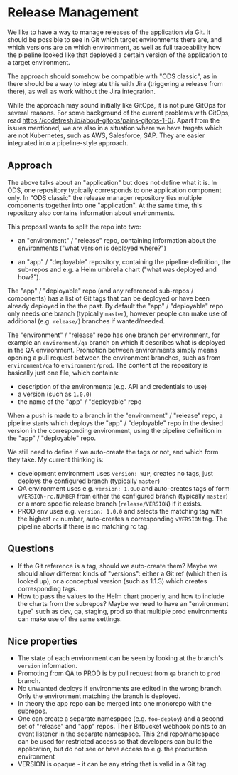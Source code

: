 # Release Management

We like to have a way to manage releases of the application via Git. It should be possible to see in Git which target environments there are, and which versions are on which environment, as well as full traceability how the pipeline looked like that deployed a certain version of the application to a target environment.

The approach should somehow be compatible with "ODS classic", as in there should be a way to integrate this with Jira (triggering a release from there), as well as work without the Jira integration.

While the approach may sound initially like GitOps, it is not pure GitOps for several reasons. For some background of the current problems with GitOps, read https://codefresh.io/about-gitops/pains-gitops-1-0/. Apart from the issues mentioned, we are also in a situation where we have targets which are not Kubernetes, such as AWS, Salesforce, SAP. They are easier integrated into a pipeline-style approach.

## Approach

The above talks about an "application" but does not define what it is. In ODS, one repository typically corresponds to one application component only. In "ODS classic" the release manager repository ties multiple components together into one "application". At the same time, this repository also contains information about environments.

This proposal wants to split the repo into two:

* an "environment" / "release" repo, containing information about the environments ("what version is deployed where?")

* an "app" / "deployable" repository, containing the pipeline definition, the sub-repos and e.g. a Helm umbrella chart ("what was deployed and how?").

The "app" / "deployable" repo (and any referenced sub-repos / components) has a list of Git tags that can be deployed or have been already deployed in the the past. By default the "app" / "deployable" repo only needs one branch (typically `master`), however people can make use of additional (e.g. `release/`) branches if wanted/needed.

The "environment" / "release" repo has one branch per environment, for example an `environment/qa` branch on which it describes what is deployed in the QA environment. Promotion between environments simply means opening a pull request between the environment branches, such as from `environment/qa` to `environment/prod`. The content of the repository is basically just one file, which contains:

* description of the environments (e.g. API and credentials to use)
* a version (such as `1.0.0`)
* the name of the "app" / "deployable" repo

When a push is made to a branch in the "environment" / "release" repo, a pipeline starts which deploys the "app" / "deployable" repo in the desired version in the corresponding environment, using the pipeline definition in the "app" / "deployable" repo.

We still need to define if we auto-create the tags or not, and which form they take. My current thinking is:

* development environment uses `version: WIP`, creates no tags, just deploys the configured branch (typically `master`)
* QA environment uses e.g. `version: 1.0.0` and auto-creates tags of form `vVERSION-rc.NUMBER` from either the configured branch (typically `master`) or a more specific release branch (`release/VERSION`) if it exists.
* PROD env uses e.g. `version: 1.0.0` and selects the matching tag with the highest `rc` number, auto-creates a corresponding `vVERSION` tag. The pipeline aborts if there is no matching rc tag.

## Questions

* If the Git reference is a tag, should we auto-create them? Maybe we should allow different kinds of "versions": either a Git ref (which then is looked up), or a conceptual version (such as 1.1.3) which creates corresponding tags.
* How to pass the values to the Helm chart properly, and how to include the charts from the subrepos? Maybe we need to have an "environment type" such as dev, qa, staging, prod so that multiple prod environments can make use of the same settings.

## Nice properties

* The state of each environment can be seen by looking at the branch's `version` information.
* Promoting from QA to PROD is by pull request from `qa` branch to `prod` branch.
* No unwanted deploys if environments are edited in the wrong branch. Only the environment matching the branch is deployed.
* In theory the app repo can be merged into one monorepo with the subrepos.
* One can create a separate namespace (e.g. `foo-deploy`) and a second set of "release" and "app" repos. Their Bitbucket webhook points to an event listener in the separate namespace. This 2nd repo/namespace can be used for restricted access so that developers can build the application, but do not see or have access to e.g. the production environment
* VERSION is opaque - it can be any string that is valid in a Git tag.
